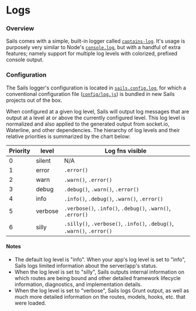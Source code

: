 # Logs

### Overview
Sails comes with a simple, built-in logger called [`captains-log`](https://github.com/balderdashy/captains-log).  It's usage is purposely very similar to Node's [`console.log`](http://nodejs.org/api/stdio.html), but with a handful of extra features; namely support for multiple log levels with colorized, prefixed console output.

### Configuration
The Sails logger's configuration is located in [`sails.config.log`](), for which a conventional configuration file ([`config/log.js`]()) is bundled in new Sails projects out of the box.

When configured at a given log level, Sails will output log messages that are output at a level at or above the currently configured level. This log level is normalized and also applied to the generated output from socket.io, Waterline, and other dependencies. The hierarchy of log levels and their relative priorities is summarized by the chart below:

| Priority | level     | Log fns visible   |
|----------|-----------|-------------------|
| 0        | silent    | N/A
| 1        | error     | `.error()`            |
| 2        | warn      | `.warn()`, `.error()` |
| 3        | debug     | `.debug()`, `.warn()`, `.error()` |
| 4        | info      | `.info()`, `.debug()`, `.warn()`, `.error()` |
| 5        | verbose   | `.verbose()`, `.info()`, `.debug()`, `.warn()`, `.error()` |
| 6        | silly     | `.silly()`, `.verbose()`, `.info()`, `.debug()`, `.warn()`, `.error()` |


#### Notes
+ The default log level is "info".  When your app's log level is set to "info", Sails logs limited information about the server/app's status.
+ When the log level is set to "silly", Sails outputs internal information on which routes are being bound and other detailed framework lifecycle information, diagnostics, and implementation details.
+ When the log level is set to "verbose", Sails logs Grunt output, as well as much more detailed information on the routes, models, hooks, etc. that were loaded.
